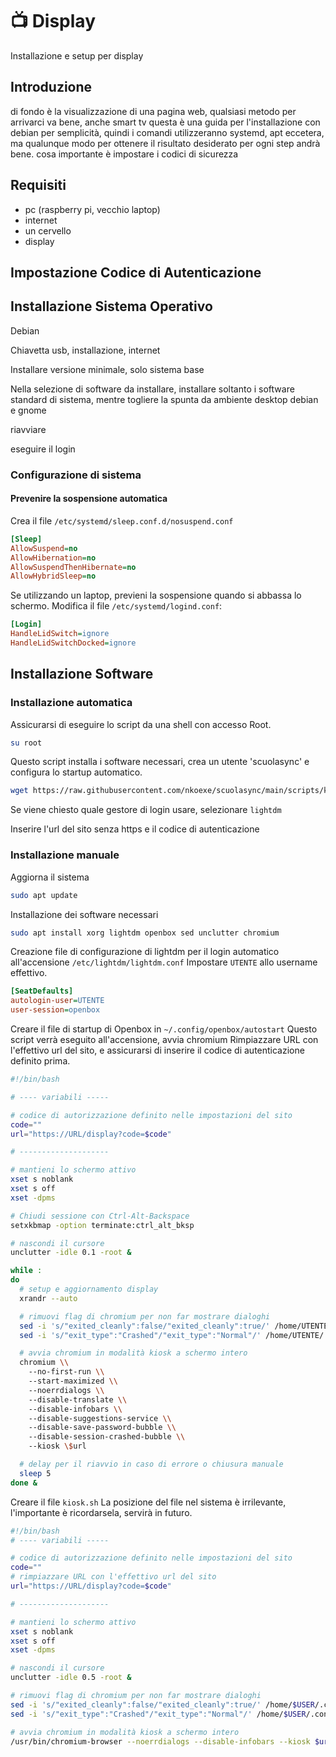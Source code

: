 # 📺 Display

Installazione e setup per display


## Introduzione

di fondo è la visualizzazione di una pagina web, qualsiasi metodo per arrivarci va bene, anche smart tv
questa è una guida per l'installazione con debian per semplicità, quindi i comandi utilizzeranno systemd, apt eccetera, ma qualunque modo per ottenere il risultato desiderato per ogni step andrà bene.
cosa importante è impostare i codici di sicurezza

## Requisiti

* pc (raspberry pi, vecchio laptop)
* internet
* un cervello
* display

## Impostazione Codice di Autenticazione

## Installazione Sistema Operativo

Debian

Chiavetta usb, installazione, internet

Installare versione minimale, solo sistema base

Nella selezione di software da installare, installare soltanto i software standard di sistema, mentre togliere la spunta da ambiente desktop debian e gnome

riavviare

eseguire il login

### Configurazione di sistema

#### Prevenire la sospensione automatica

Crea il file `/etc/systemd/sleep.conf.d/nosuspend.conf`

```ini
[Sleep]
AllowSuspend=no
AllowHibernation=no
AllowSuspendThenHibernate=no
AllowHybridSleep=no
```

Se utilizzando un laptop, previeni la sospensione quando si abbassa lo schermo.
Modifica il file `/etc/systemd/logind.conf`:

```ini
[Login]
HandleLidSwitch=ignore
HandleLidSwitchDocked=ignore
```

## Installazione Software

### Installazione automatica

Assicurarsi di eseguire lo script da una shell con accesso Root.

```sh
su root
```

Questo script installa i software necessari, crea un utente 'scuolasync' e configura lo startup automatico.

```sh
wget https://raw.githubusercontent.com/nkoexe/scuolasync/main/scripts/kiosk_install.sh; sh kiosk-install.sh
```

Se viene chiesto quale gestore di login usare, selezionare `lightdm`

Inserire l'url del sito senza https e il codice di autenticazione

### Installazione manuale

Aggiorna il sistema

```sh
sudo apt update
```

Installazione dei software necessari

```sh
sudo apt install xorg lightdm openbox sed unclutter chromium
```

Creazione file di configurazione di lightdm per il login automatico all'accensione
`/etc/lightdm/lightdm.conf`
Impostare `UTENTE` allo username effettivo.

```ini
[SeatDefaults]
autologin-user=UTENTE
user-session=openbox
```

Creare il file di startup di Openbox in `~/.config/openbox/autostart`
Questo script verrà eseguito all'accensione, avvia chromium
Rimpiazzare URL con l'effettivo url del sito, e assicurarsi di inserire il codice di autenticazione definito prima.

```bash
#!/bin/bash

# ---- variabili -----

# codice di autorizzazione definito nelle impostazioni del sito
code=""
url="https://URL/display?code=$code"

# --------------------

# mantieni lo schermo attivo
xset s noblank
xset s off
xset -dpms

# Chiudi sessione con Ctrl-Alt-Backspace
setxkbmap -option terminate:ctrl_alt_bksp

# nascondi il cursore
unclutter -idle 0.1 -root &

while :
do
  # setup e aggiornamento display
  xrandr --auto

  # rimuovi flag di chromium per non far mostrare dialoghi
  sed -i 's/"exited_cleanly":false/"exited_cleanly":true/' /home/UTENTE/.config/chromium/Default/Preferences
  sed -i 's/"exit_type":"Crashed"/"exit_type":"Normal"/' /home/UTENTE/.config/chromium/Default/Preferences

  # avvia chromium in modalità kiosk a schermo intero
  chromium \\
    --no-first-run \\
    --start-maximized \\
    --noerrdialogs \\
    --disable-translate \\
    --disable-infobars \\
    --disable-suggestions-service \\
    --disable-save-password-bubble \\
    --disable-session-crashed-bubble \\
    --kiosk \$url

  # delay per il riavvio in caso di errore o chiusura manuale
  sleep 5
done &
```


Creare il file `kiosk.sh`
La posizione del file nel sistema è irrilevante, l'importante è ricordarsela, servirà in futuro.

```bash
#!/bin/bash
# ---- variabili -----

# codice di autorizzazione definito nelle impostazioni del sito
code=""
# rimpiazzare URL con l'effettivo url del sito
url="https://URL/display?code=$code"

# --------------------

# mantieni lo schermo attivo
xset s noblank
xset s off
xset -dpms

# nascondi il cursore
unclutter -idle 0.5 -root &

# rimuovi flag di chromium per non far mostrare dialoghi
sed -i 's/"exited_cleanly":false/"exited_cleanly":true/' /home/$USER/.config/chromium/Default/Preferences
sed -i 's/"exit_type":"Crashed"/"exit_type":"Normal"/' /home/$USER/.config/chromium/Default/Preferences

# avvia chromium in modalità kiosk a schermo intero
/usr/bin/chromium-browser --noerrdialogs --disable-infobars --kiosk $url &
```
